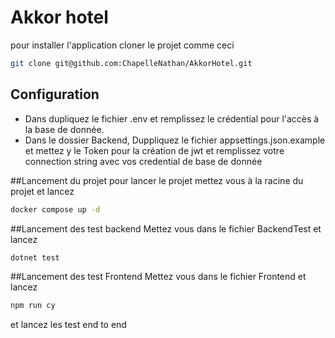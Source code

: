 # Akkor hotel
pour installer l'application cloner le projet comme ceci 
```bash
git clone git@github.com:ChapelleNathan/AkkorHotel.git
```

## Configuration

- Dans dupliquez le fichier .env et remplissez le crédential pour l'accès à la base de donnée.
- Dans le dossier Backend, Duppliquez le fichier appsettings.json.example et mettez y le Token pour la création de jwt et remplissez votre connection string avec vos credential de base de donnée

##Lancement du projet
pour lancer le projet mettez vous à la racine du projet et lancez
```bash
docker compose up -d
```

##Lancement des test backend
Mettez vous dans le fichier BackendTest et lancez 
```bash
dotnet test
```

##Lancement des test Frontend
Mettez vous dans le fichier Frontend et lancez
```bash
npm run cy
```
et lancez les test end to end
